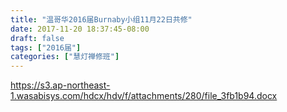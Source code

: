 ```yaml
---
title: "温哥华2016届Burnaby小组11月22日共修"
date: 2017-11-20 18:37:45-08:00
draft: false
tags: ["2016届"]
categories: ["慧灯禅修班"]
---
```

https://s3.ap-northeast-1.wasabisys.com/hdcx/hdv/f/attachments/280/file_3fb1b94.docx
